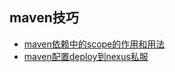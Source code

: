## maven技巧

- [maven依赖中的scope的作用和用法](https://blog.csdn.net/montaintai/article/details/117260527)
- [maven配置deploy到nexus私服](https://blog.csdn.net/qq_39595769/article/details/122090397)
